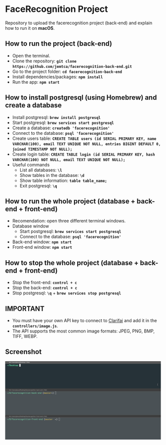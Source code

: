 # FaceRecognition Project
Repository to upload the facerecognition project (back-end) and explain how to run it on **macOS**.

## How to run the project (back-end)
* Open the terminal.
* Clone the repository: **`git clone https://github.com/jemtca/facerecognition-back-end.git`**
* Go to the project folder: **`cd facerecognition-back-end`**
* Install dependencies/packages: **`npm install`**
* Run the app: **`npm start`**

## How to install postgresql (using Homebrew) and create a database
* Install postgresql: **`brew install postgresql`**
* Start postgresql: **`brew services start postgresql`**
* Create a database: **`createdb 'facerecognition'`**
* Connect to the database: **`psql 'facerecognition'`**
* Create users table: **`CREATE TABLE users (id SERIAL PRIMARY KEY, name VARCHAR(100), email TEXT UNIQUE NOT NULL, entries BIGINT DEFAULT 0, joined TIMESTAMP NOT NULL);`**
* Create login table: **`CREATE TABLE login (id SERIAL PRIMARY KEY, hash VARCHAR(100) NOT NULL, email TEXT UNIQUE NOT NULL);`**
* Useful commands
    * List all databases: **`\l`**
	* Show tables in the database: **`\d`**
	* Show table information: **`table table_name;`**
	* Exit postgresql: **`\q`**

## How to run the whole project (database + back-end + front-end)
* Recomendation: open three different terminal windows.
* Database window
    * Start postgresql: **`brew services start postgresql`**
    * Connect to the database: **`psql 'facerecognition'`**
* Back-end window: **`npm start`**
* Front-end window: **`npm start`**

## How to stop the whole project (database + back-end + front-end)
* Stop the front-end: **`control + c`**
* Stop the back-end: **`control + c`**
* Stop postgresql: **`\q`** + **`brew services stop postgresql`**

## IMPORTANT
* You must have your own API key to connect to [Clarifai](https://www.clarifai.com/) and add it in the **`controllers/image.js`**.
* The API supports the most common image formats: JPEG, PNG, BMP, TIFF, WEBP.

## Screenshot
![](https://github.com/jemtca/facerecognition-back-end/blob/master/screenshots/facerecognition.gif)